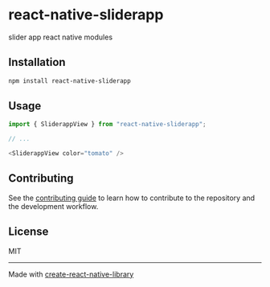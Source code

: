 # react-native-sliderapp
slider app react native modules
## Installation

```sh
npm install react-native-sliderapp
```

## Usage

```js
import { SliderappView } from "react-native-sliderapp";

// ...

<SliderappView color="tomato" />
```

## Contributing

See the [contributing guide](CONTRIBUTING.md) to learn how to contribute to the repository and the development workflow.

## License

MIT

---

Made with [create-react-native-library](https://github.com/callstack/react-native-builder-bob)
